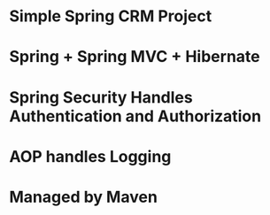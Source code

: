 # Simple Spring CRM Project
# Spring + Spring MVC + Hibernate
# Spring Security Handles Authentication and Authorization
# AOP handles Logging
# Managed by Maven

